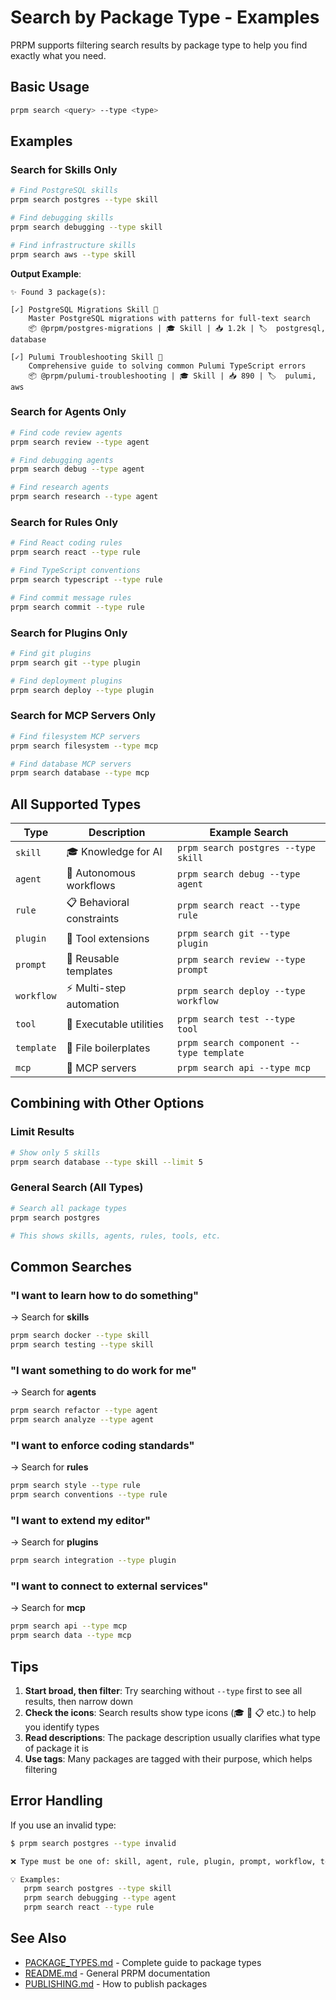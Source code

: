 # Search by Package Type - Examples

PRPM supports filtering search results by package type to help you find exactly what you need.

## Basic Usage

```bash
prpm search <query> --type <type>
```

## Examples

### Search for Skills Only

```bash
# Find PostgreSQL skills
prpm search postgres --type skill

# Find debugging skills
prpm search debugging --type skill

# Find infrastructure skills
prpm search aws --type skill
```

**Output Example**:
```
✨ Found 3 package(s):

[✓] PostgreSQL Migrations Skill 🏅
    Master PostgreSQL migrations with patterns for full-text search
    📦 @prpm/postgres-migrations | 🎓 Skill | 📥 1.2k | 🏷️  postgresql, database

[✓] Pulumi Troubleshooting Skill 🏅
    Comprehensive guide to solving common Pulumi TypeScript errors
    📦 @prpm/pulumi-troubleshooting | 🎓 Skill | 📥 890 | 🏷️  pulumi, aws
```

### Search for Agents Only

```bash
# Find code review agents
prpm search review --type agent

# Find debugging agents
prpm search debug --type agent

# Find research agents
prpm search research --type agent
```

### Search for Rules Only

```bash
# Find React coding rules
prpm search react --type rule

# Find TypeScript conventions
prpm search typescript --type rule

# Find commit message rules
prpm search commit --type rule
```

### Search for Plugins Only

```bash
# Find git plugins
prpm search git --type plugin

# Find deployment plugins
prpm search deploy --type plugin
```

### Search for MCP Servers Only

```bash
# Find filesystem MCP servers
prpm search filesystem --type mcp

# Find database MCP servers
prpm search database --type mcp
```

## All Supported Types

| Type | Description | Example Search |
|------|-------------|----------------|
| `skill` | 🎓 Knowledge for AI | `prpm search postgres --type skill` |
| `agent` | 🤖 Autonomous workflows | `prpm search debug --type agent` |
| `rule` | 📋 Behavioral constraints | `prpm search react --type rule` |
| `plugin` | 🔌 Tool extensions | `prpm search git --type plugin` |
| `prompt` | 💬 Reusable templates | `prpm search review --type prompt` |
| `workflow` | ⚡ Multi-step automation | `prpm search deploy --type workflow` |
| `tool` | 🔧 Executable utilities | `prpm search test --type tool` |
| `template` | 📄 File boilerplates | `prpm search component --type template` |
| `mcp` | 🔗 MCP servers | `prpm search api --type mcp` |

## Combining with Other Options

### Limit Results

```bash
# Show only 5 skills
prpm search database --type skill --limit 5
```

### General Search (All Types)

```bash
# Search all package types
prpm search postgres

# This shows skills, agents, rules, tools, etc.
```

## Common Searches

### "I want to learn how to do something"
→ Search for **skills**
```bash
prpm search docker --type skill
prpm search testing --type skill
```

### "I want something to do work for me"
→ Search for **agents**
```bash
prpm search refactor --type agent
prpm search analyze --type agent
```

### "I want to enforce coding standards"
→ Search for **rules**
```bash
prpm search style --type rule
prpm search conventions --type rule
```

### "I want to extend my editor"
→ Search for **plugins**
```bash
prpm search integration --type plugin
```

### "I want to connect to external services"
→ Search for **mcp**
```bash
prpm search api --type mcp
prpm search data --type mcp
```

## Tips

1. **Start broad, then filter**: Try searching without `--type` first to see all results, then narrow down
2. **Check the icons**: Search results show type icons (🎓 🤖 📋 etc.) to help you identify types
3. **Read descriptions**: The package description usually clarifies what type of package it is
4. **Use tags**: Many packages are tagged with their purpose, which helps filtering

## Error Handling

If you use an invalid type:

```bash
$ prpm search postgres --type invalid

❌ Type must be one of: skill, agent, rule, plugin, prompt, workflow, tool, template, mcp

💡 Examples:
   prpm search postgres --type skill
   prpm search debugging --type agent
   prpm search react --type rule
```

## See Also

- [PACKAGE_TYPES.md](./docs/PACKAGE_TYPES.md) - Complete guide to package types
- [README.md](./README.md) - General PRPM documentation
- [PUBLISHING.md](./docs/PUBLISHING.md) - How to publish packages
